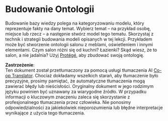 <!--
CO_OP_TRANSLATOR_METADATA:
{
  "original_hash": "a057a8604f3976c3e309884453f1fad0",
  "translation_date": "2025-08-24T10:48:31+00:00",
  "source_file": "lessons/2-Symbolic/assignment.md",
  "language_code": "pl"
}
-->
# Budowanie Ontologii

Budowanie bazy wiedzy polega na kategoryzowaniu modelu, który reprezentuje fakty na dany temat. Wybierz temat – na przykład osobę, miejsce lub rzecz – a następnie stwórz model tego tematu. Skorzystaj z technik i strategii budowania modeli opisanych w tej lekcji. Przykładem może być stworzenie ontologii salonu z meblami, oświetleniem i innymi elementami. Czym salon różni się od kuchni? Łazienki? Skąd wiesz, że to salon, a nie jadalnia? Użyj [Protégé](https://protege.stanford.edu/), aby zbudować swoją ontologię.

**Zastrzeżenie**:  
Ten dokument został przetłumaczony za pomocą usługi tłumaczenia AI [Co-op Translator](https://github.com/Azure/co-op-translator). Chociaż dokładamy wszelkich starań, aby tłumaczenie było precyzyjne, prosimy pamiętać, że automatyczne tłumaczenia mogą zawierać błędy lub nieścisłości. Oryginalny dokument w jego rodzimym języku powinien być uznawany za wiarygodne źródło. W przypadku informacji o kluczowym znaczeniu zaleca się skorzystanie z profesjonalnego tłumaczenia przez człowieka. Nie ponosimy odpowiedzialności za jakiekolwiek nieporozumienia lub błędne interpretacje wynikające z użycia tego tłumaczenia.